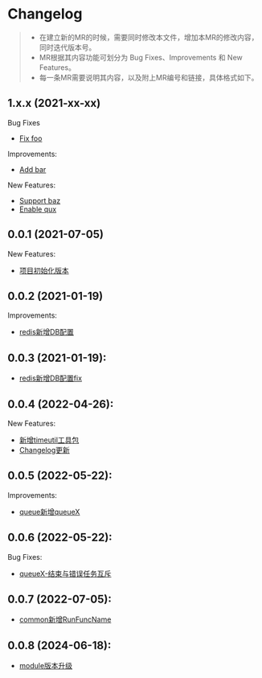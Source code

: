 # Changelog

> * 在建立新的MR的时候，需要同时修改本文件，增加本MR的修改内容，同时迭代版本号。
> * MR根据其内容功能可划分为 Bug Fixes、Improvements 和 New Features。
> * 每一条MR需要说明其内容，以及附上MR编号和链接，具体格式如下。

## 1.x.x (2021-xx-xx)

Bug Fixes

* [Fix foo](https://github.com/PandaTtttt/go-assembly/-/pull/xxx)

Improvements:

* [Add bar](https://github.com/PandaTtttt/go-assembly/-/pull/xxx)

New Features:

* [Support baz](https://github.com/PandaTtttt/go-assembly/-/pull/xxx)
* [Enable qux](https://github.com/PandaTtttt/go-assembly/-/pull/xxx)

## 0.0.1 (2021-07-05)

New Features:

* [项目初始化版本](https://github.com/PandaTtttt/go-assembly/pull/1)

## 0.0.2 (2021-01-19)

Improvements:

* [redis新增DB配置](https://github.com/PandaTtttt/go-assembly/pull/2)

## 0.0.3 (2021-01-19):

* [redis新增DB配置fix](https://github.com/PandaTtttt/go-assembly/pull/3)

## 0.0.4 (2022-04-26):

New Features:

* [新增timeutil工具包](https://github.com/PandaTtttt/go-assembly/pull/4)
* [Changelog更新](https://github.com/PandaTtttt/go-assembly/pull/5)

## 0.0.5 (2022-05-22):

Improvements:

* [queue新增queueX](https://github.com/PandaTtttt/go-assembly/pull/6)

## 0.0.6 (2022-05-22):

Bug Fixes:

* [queueX-结束与错误任务互斥](https://github.com/PandaTtttt/go-assembly/pull/7)

## 0.0.7 (2022-07-05):

* [common新增RunFuncName](https://github.com/PandaTtttt/go-assembly/pull/9)

## 0.0.8 (2024-06-18):

* [module版本升级](https://github.com/PandaTtttt/go-assembly/pull/10)
